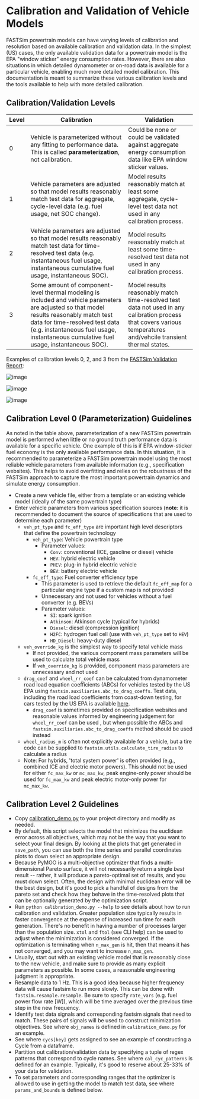 # Calibration and Validation of Vehicle Models
FASTSim powertrain models can have varying levels of calibration and resolution based on available calibration and validation data. In the simplest (US) cases, the only available validation data for a powertrain model is the EPA "window sticker" energy consumption rates. However, there are also situations in which detailed dynamometer or on-road data is available for a particular vehicle, enabling much more detailed model calibration. This documentation is meant to summarize these various calibration levels and the tools available to help with more detailed calibration.

## Calibration/Validation Levels

| Level | Calibration | Validation | 
| --- | --- | --- | 
| 0 | Vehicle is parameterized without any fitting to performance data. This is called __parameterization__, not calibration.  | Could be none or could be validated against aggregate energy consumption data like EPA window sticker values. | 
| 1 | Vehicle parameters are adjusted so that model results reasonably match test data for aggregate, cycle-level data (e.g. fuel usage, net SOC change). | Model results reasonably match at least some aggregate, cycle-level test data not used in any calibration process. |
| 2 | Vehicle parameters are adjusted so that model results reasonably match test data for time-resolved test data (e.g. instantaneous fuel usage, instantaneous cumulative fuel usage, instantaneous SOC). | Model results reasonably match at least some time-resolved test data not used in any calibration process. |
| 3 | Some amount of component-level thermal modeling is included and vehicle parameters are adjusted so that model results reasonably match test data for time-resolved test data (e.g. instantaneous fuel usage, instantaneous cumulative fuel usage, instantaneous SOC). | Model results reasonably match time-resolved test data not used in any calibration process that covers various temperatures and/vehcile transient thermal states. |

Examples of calibration levels 0, 2, and 3 from the [FASTSim Validation Report](https://www.nrel.gov/docs/fy22osti/81097.pdf):

![image](https://github.com/NREL/fastsim/assets/4818940/1b7dae5d-b328-406e-9e2c-07abadff7a3a)

![image](https://github.com/NREL/fastsim/assets/4818940/530f6a15-8400-4618-a97a-da67609f6ecd)

![image](https://github.com/NREL/fastsim/assets/4818940/8483661f-dee4-4d59-9d69-e6d54dae0100)

## Calibration Level 0 (Parameterization) Guidelines
As noted in the table above, parameterization of a new FASTSim powertrain model is performed when little or no ground truth performance data is available for a specific vehicle. One example of this is if EPA window-sticker fuel economy is the only available performance data. In this situation, it is recommended to parameterize a FASTSim powertrain model using the most reliable vehicle parameters from available information (e.g., specification websites). This helps to avoid overfitting and relies on the robustness of the FASTSim approach to capture the most important powertrain dynamics and simulate energy consumption.

- Create a new vehicle file, either from a template or an existing vehicle model (ideally of the same powertrain type)
- Enter vehicle parameters from various specification sources (__note__: it is recommended to document the source of specifications that are used to determine each parameter)
  - `veh_pt_type` and `fc_eff_type` are important high level descriptors that define the powertrain technology
    - `veh_pt_type`: Vehicle powertrain type
      - Parameter values:
        - `Conv`: conventional (ICE, gasoline or diesel) vehicle
        - `HEV`: hybrid electric vehicle
        - `PHEV`: plug-in hybrid electric vehicle
        - `BEV`: battery electric vehicle
    - `fc_eff_type`: Fuel converter efficiency type
      - This parameter is used to retrieve the default `fc_eff_map` for a particular engine type if a custom map is not provided
      - Unnecessary and not used for vehicles without a fuel converter (e.g. BEVs)
      - Parameter values:
        - `SI`: spark ignition
        - `Atkinson`: Atkinson cycle (typical for hybrids)
        - `Diesel`: diesel (compression ignition)
        - `H2FC`: hydrogen fuel cell (use with `veh_pt_type` set to `HEV`)
        - `HD_Diesel`: heavy-duty diesel
  - `veh_override_kg` is the simplest way to specify total vehicle mass
    - If not provided, the various component mass parameters will be used to calculate total vehicle mass
    - If `veh_override_kg` is provided, component mass parameters are unnecessary and not used
  - `drag_coef` and `wheel_rr_coef` can be calculated from dynamometer road load equation coefficients (ABCs) for vehicles tested by the US EPA using `fastsim.auxiliaries.abc_to_drag_coeffs`. Test data, including the road load coefficients from coast-down testing, for cars tested by the US EPA is available [here](https://www.epa.gov/compliance-and-fuel-economy-data/data-cars-used-testing-fuel-economy).
    - `drag_coef` is sometimes provided on specification websites and reasonable values informed by engineering judgement for `wheel_rr_coef` can be used , but when possible the ABCs and `fastsim.auxiliaries.abc_to_drag_coeffs` method should be used instead
  - `wheel_radius_m` is often not explicitly available for a vehicle, but a tire code can be supplied to `fastsim.utils.calculate_tire_radius` to calculate a radius
  - Note: For hybrids, 'total system power' is often provided (e.g., combined ICE and electric motor powers). This should not be used for either `fc_max_kw` or `mc_max_kw`, peak engine-only power should be used for `fc_max_kw` and peak electric motor-only power for `mc_max_kw`.

## Calibration Level 2 Guidelines
- Copy
  [calibration_demo.py](https://github.com/NREL/fastsim/blob/fastsim-2/python/fastsim/demos/calibration_demo.py)
  to your project directory and modify as needed.
- By default, this script selects the model that minimizes the euclidean error across
  all objectives, which may not be the way that you want to select your final design.
  By looking at the plots that get generated in `save_path`, you can use both the time
  series and parallel coordinates plots to down select an appropriate design.
- Because PyMOO is a multi-objective optimizer that finds a multi-dimensional Pareto
  surface, it will not necessarily return a single _best_ result -- rather, it will
  produce a pareto-optimal set of results, and you must down select.  Often, the design
  with minimal euclidean error will be the best design, but it's good to pick a handful
  of designs from the pareto set and check how they behave in the time-resolved plots
  that can be optionally generated by the optimization script.
- Run `python calibration_demo.py --help` to see details about how to run calibration
  and validation. Greater population size typically results in faster convergence at the
  expense of increased run time for each generation.  There's no benefit in having a
  number of processes larger than the population size.  `xtol` and `ftol` (see CLI help)
  can be used to adjust when the minimization is considered converged.  If the
  optimization is terminating when `n_max_gen` is hit, then that means it has not
  converged, and you may want to increase `n_max_gen`.
- Usually, start out with an existing vehicle model that is reasonably close to the
  new vehicle, and make sure to provide as many explicit parameters as possible.  In
  some cases, a reasonable engineering judgment is appropriate.
- Resample data to 1 Hz.  This is a good idea because higher frequency data will cause
  fastsim to run more slowly.  This can be done with `fastsim.resample.resample`.  Be
  sure to specify `rate_vars` (e.g. fuel power flow rate [W]), which will be time
  averaged over the previous time step in the new frequency.
- Identify test data signals and corresponding fastsim signals that need to match.
  These pairs of signals will be used to construct minimization objectives.  See
  where `obj_names` is defined in `calibration_demo.py` for an example.
- See where `cycs[key]` gets assigned to see an example of constructing a Cycle from a dataframe.  
- Partition out calibration/validation data by specifying a tuple of  regex patterns
  that correspond to cycle names.  See where `cal_cyc_patterns` is defined for an
  example. Typically, it's good to reserve about 25-33% of your data for validation.  
- To set parameters and corresponding ranges that the optimizer is allowed to use in
  getting the model to match test data, see where `params_and_bounds` is defined
  below.  

